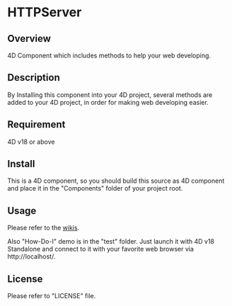 # HTTPServer

## Overview

4D Component which includes methods to help your web developing.

## Description

By Installing this component into your 4D project, several methods are added to your 4D project, in order for making web developing easier.

## Requirement

4D v18 or above

## Install

This is a 4D component, so you should build this source as 4D component and place it in the "Components" folder of your project root.

## Usage

Please refer to the [wikis](https://github.com/KoichiHaradaEndor/HTTPServer/wiki).

Also "How-Do-I" demo is in the "test" folder. Just launch it with 4D v18 Standalone and connect to it with your favorite web browser via http://localhost/.

## License

Please refer to "LICENSE" file.
